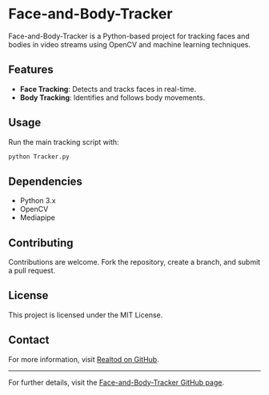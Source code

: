 # Face-and-Body-Tracker

Face-and-Body-Tracker is a Python-based project for tracking faces and bodies in video streams using OpenCV and machine learning techniques.

## Features
- **Face Tracking**: Detects and tracks faces in real-time.
- **Body Tracking**: Identifies and follows body movements.

## Usage
Run the main tracking script with:
```bash
python Tracker.py
```

## Dependencies
- Python 3.x
- OpenCV
- Mediapipe

## Contributing
Contributions are welcome. Fork the repository, create a branch, and submit a pull request.

## License
This project is licensed under the MIT License.

## Contact
For more information, visit [Realtod on GitHub](https://github.com/Realtod).

---

For further details, visit the [Face-and-Body-Tracker GitHub page](https://github.com/Realtod/Face-and-Body-Tracker).
